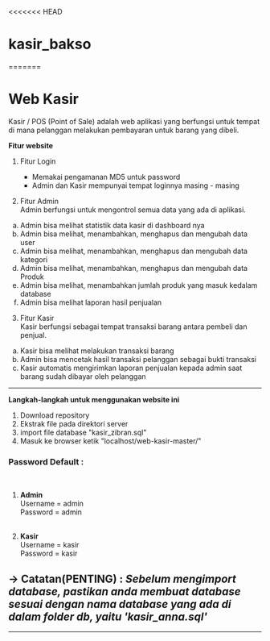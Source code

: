 <<<<<<< HEAD
# kasir_bakso
=======
# Web Kasir

Kasir / POS (Point of Sale) adalah web aplikasi yang berfungsi untuk tempat di mana pelanggan melakukan pembayaran untuk barang yang dibeli.

<strong>Fitur website</strong>
  1. Fitur Login
    <ul type="square">
    <li>Memakai pengamanan MD5 untuk password</li>
    <li>Admin dan Kasir mempunyai tempat loginnya masing - masing</li>
    </ul>
    
    
  2. Fitur Admin<br>
     Admin berfungsi untuk mengontrol semua data yang ada di aplikasi.
     
  <ol type="a">
    <li>Admin bisa melihat statistik data kasir di dashboard nya</li>
    <li>Admin bisa melihat, menambahkan, menghapus dan mengubah data user</li>
    <li>Admin bisa melihat, menambahkan, menghapus dan mengubah data kategori</li>
    <li>Admin bisa melihat, menambahkan, menghapus dan mengubah data Produk</li>
    <li>Admin bisa melihat, menambahkan jumlah produk yang  masuk kedalam database</li>
    <li>Admin bisa melihat laporan hasil penjualan</li>
   
  </ol>
  
   3. Fitur Kasir<br>
      Kasir berfungsi sebagai tempat transaksi barang antara pembeli dan penjual.
  
  <ol type="a">
    <li>Kasir bisa melihat melakukan transaksi barang </li>
    <li>Admin bisa mencetak hasil transaksi pelanggan sebagai bukti transaksi</li>
    <li>Kasir automatis mengirimkan laporan penjualan kepada admin saat barang sudah dibayar oleh pelanggan</li>
  
  </ol>
  
   ________________________________________________________________________________________________________________________________________________________________
   
   <strong>Langkah-langkah untuk menggunakan website ini</strong>
     <ol type="1">
    <li>Download repository</li>
    <li>Ekstrak file pada direktori server</li>
    <li>import file database "kasir_zibran.sql"</li>
    <li>Masuk ke browser ketik "localhost/web-kasir-master/"</li>
    
  </ol>
  
  <b><h3>Password Default : </h3></b><br>
  
  1. <b>Admin</b><br>
    Username = admin<br>
    Password = admin<br><br>
    
  2. <b>Kasir</b><br>
    Username = kasir<br>
    Password = kasir
  
  
  
  -> Catatan(PENTING) :
    <i>Sebelum mengimport database, pastikan anda membuat database sesuai dengan nama database yang ada di dalam folder db, yaitu 'kasir_anna.sql'</i>
-----------------------------------------------------------------------------------------------------------------------------------------------------------------
-----------------------------------------------------------------------------------------------------------------------------------------------------------------
